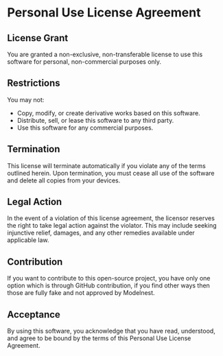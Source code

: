 # Personal Use License Agreement

## License Grant
You are granted a non-exclusive, non-transferable license to use this software for personal, non-commercial purposes only.

## Restrictions
You may not:
- Copy, modify, or create derivative works based on this software.
- Distribute, sell, or lease this software to any third party.
- Use this software for any commercial purposes.

## Termination
This license will terminate automatically if you violate any of the terms outlined herein. Upon termination, you must cease all use of the software and delete all copies from your devices.

## Legal Action
In the event of a violation of this license agreement, the licensor reserves the right to take legal action against the violator. This may include seeking injunctive relief, damages, and any other remedies available under applicable law.

## Contribution
If you want to contribute to this open-source project, you have only one option which is through GitHub contribution, if you find other ways then those are fully fake and not approved by Modelnest.

## Acceptance
By using this software, you acknowledge that you have read, understood, and agree to be bound by the terms of this Personal Use License Agreement.
